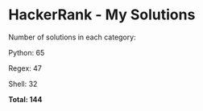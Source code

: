 # HackerRank - My Solutions

Number of solutions in each category:

Python: 65

Regex: 47

Shell: 32

**Total: 144**

